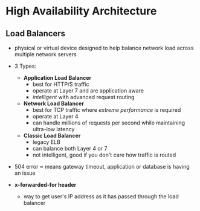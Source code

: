 # High Availability Architecture

## Load Balancers

* physical or virtual device designed to help balance network load across multiple network servers
* 3 Types:
  * **Application Load Balancer**
    * best for HTTP/S traffic
    * operate at Layer 7 and are application aware
    * *intelligent* with advanced request routing
  * **Network Load Balancer**
    * best for TCP traffic where *extreme performance* is required
    * operate at Layer 4
    * can handle millions of requests per second while maintaining ultra-low latency
  * **Classic Load Balancer**
    * legacy ELB
    * can balance both Layer 4 or 7
    * not intelligent, good if you don't care how traffic is routed

* 504 error = means gateway timeout, application or database is having an issue

* **x-forwarded-for header**
  * way to get user's IP address as it has passed through the load balancer

